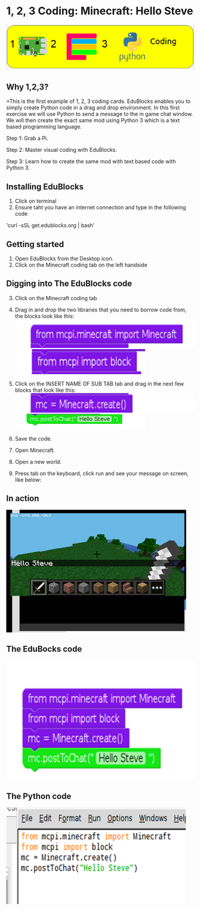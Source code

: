 # 1, 2, 3 Coding: Minecraft: Hello Steve
![](123cc2.png)

## Why 1,2,3?

+This is the first example of 1, 2, 3 coding cards. EduBlocks enables you to simply create Python code in a drag and drop environment. In this first exercise we will use Python to send a message to the in game chat window. We will then create the exact same mod using Python 3 which is a text based programming language. 

Step 1: Grab a Pi.

Step 2: Master visual coding with EduBlocks.

Step 3: Learn how to create the same mod with text based code with Python 3.

## Installing EduBlocks
1. Click on terminal
2. Ensure taht you have an internet connection and type in the following code

'curl -sSL get.edublocks.org | bash'

## Getting started 

1. Open EduBlocks from the Desktop icon.
2. Click on the Minecraft coding tab on the left handside

## Digging into The EduBlocks code

3. Click on the Minecraft coding tab 
4. Drag in and drop the two libraries that you need to borrow code from, the blocks look like this:
![](1.png)
![](2.png)

5. Click on the INSERT NAME OF SUB TAB tab and drag in the next few blocks that look like this:
![](3.png)
![](4.png)

6. Save the code.
7. Open Minecraft.
8. Open a new world.
9. Press tab on the keyboard, click run and see your message on screen, like below:

## In action
![](Minecraft.png)
## The EduBocks code

![](code.png)

## The Python code

![](python.png)
